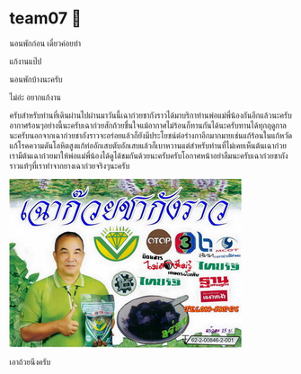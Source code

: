 # team07 💩

นอนพักก่อน เดี๋ยวค่อยทำ

แก้งานแป๊ป

นอนพักบ้างนะครับ

ไม่อ่ะ อยากแก้งาน

ครับสำหรับท่านที่เดินผ่านไปผ่านมาวันนี้เฉาก๋วยชากังราวได้มาบริกาท่านพ่อแม่พี่น้องกันอีกแล้วนะครับอากาศร้อนๆอย่างนี้นะครับเฉาก๋วยสักถ้วยชื่นใจแม้อากาศไม่ร้อนก็ทานกันได้นะครับทานได้ทุกฤดูกาลนะครับนอกจากเฉาก๋วยชากังราวจะอร่อยแล้วก็ยังมีประโยชน์ต่อร่างกาอีกมากมายเช่นแก้ร้อนในแก้หวัดแก้โรคความดันโลหิตสูงแก้ท่ออักเสบตับอักเสบแล้วก็เบาหวานแต่สำหรับท่านที่ไม่เคยเห็นต้นเฉาก๋วยเรามีต้นเฉาก๋วยมาให้พ่อแม่พี่น้องได้ดูได้ชมกันด้วยนะครับครับโอกาศหน้าอย่าลืมนะครับเฉาก๋วยชากังราวแท้ๆที่เราทำจากยางเฉาก๋วยจริงๆนะครับ

![ShawKuay](https://github.com/sut63/team07/blob/main/frontend/plugins/welcome/src/image/Classifieds_Image952554231144%20(1).jpg)

เอาถ้วยนึงครับ
